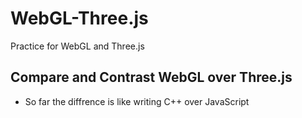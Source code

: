 # WebGL-Three.js
Practice for WebGL and Three.js

## Compare and Contrast WebGL over Three.js
  * So far the diffrence is like writing C++ over JavaScript
